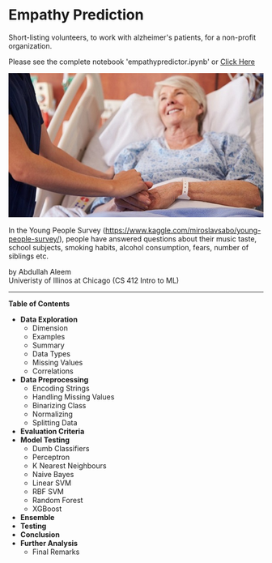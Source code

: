 # Empathy Prediction

Short-listing volunteers, to work with alzheimer's patients, for a non-profit organization. <br>

Please see the complete notebook 'empathypredictor.ipynb' or [Click Here](https://github.com/abaleem/empathy-detector/blob/master/empathypredictor.ipynb)

![empathy](cover.jpg "Can we predict empathy?")

In the Young People Survey (https://www.kaggle.com/miroslavsabo/young-people-survey/), people have answered questions about their music taste, school subjects, smoking habits, alcohol consumption, fears, number of siblings etc.

by Abdullah Aleem <br>
Univeristy of Illinos at Chicago (CS 412 Intro to ML)


---

**Table of Contents**

* **Data Exploration**
    * Dimension
    * Examples
    * Summary
    * Data Types
    * Missing Values
    * Correlations
* **Data Preprocessing**
    * Encoding Strings
    * Handling Missing Values
    * Binarizing Class
    * Normalizing
    * Splitting Data
* **Evaluation Criteria**
* **Model Testing**
    * Dumb Classifiers
    * Perceptron
    * K Nearest Neighbours
    * Naive Bayes
    * Linear SVM
    * RBF SVM
    * Random Forest
    * XGBoost
* **Ensemble**
* **Testing**
* **Conclusion**
* **Further Analysis**
    * Final Remarks
    
